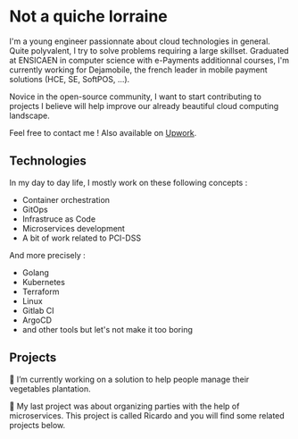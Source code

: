 # Not a quiche lorraine

I'm a young engineer passionnate about cloud technologies in general. Quite polyvalent, I try to solve problems requiring a large skillset.
Graduated at ENSICAEN in computer science with e-Payments additionnal courses, I'm currently working for Dejamobile, the french leader in mobile payment solutions (HCE, SE, SoftPOS, ...).

Novice in the open-source community, I want to start contributing to projects I believe will help improve our already beautiful cloud computing landscape.

Feel free to contact me ! Also available on [Upwork](https://www.upwork.com/freelancers/~018ec62283e3c44477).

## Technologies
In my day to day life, I mostly work on these following concepts :
* Container orchestration
* GitOps
* Infrastruce as Code
* Microservices development
* A bit of work related to PCI-DSS

And more precisely :
* Golang
* Kubernetes
* Terraform
* Linux
* Gitlab CI
* ArgoCD
* and other tools but let's not make it too boring


## Projects 

🔭 I’m currently working on a solution to help people manage their vegetables plantation.

:beers: My last project was about organizing parties with the help of microservices. This project is called Ricardo and you will find some related projects below.


